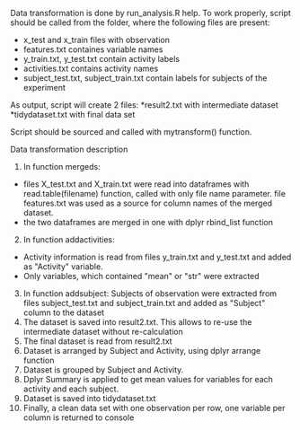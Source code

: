 Data transformation is done by run_analysis.R help.
To work properly, script should be called from the folder, where the following files are present:

* x_test and x_train files with observation
* features.txt containes variable names
* y_train.txt, y_test.txt contain activity labels
* activities.txt contains activity names 
* subject_test.txt, subject_train.txt contain labels for subjects of the experiment

As output, script will create 2 files:
*result2.txt with intermediate dataset
*tidydataset.txt with final data set

Script should be sourced and called with mytransform() function.

Data transformation description

1. In function mergeds:
* files X_test.txt and X_train.txt were read into dataframes with read.table(filename) function, called with only file name parameter.
file features.txt was used as a source for column names of the merged dataset.
* the two dataframes are merged in one with dplyr rbind_list function
2. In function addactivities:
*  Activity information is read from files y_train.txt and y_test.txt and added as "Activity" variable. 
* Only variables, which contained "mean" or "str" were extracted
3. In function addsubject: Subjects of observation were extracted from files subject_test.txt and subject_train.txt and added as "Subject" column to the dataset
4. The dataset is saved into result2.txt. This allows to re-use the intermediate dataset without re-calculation
5. The final dataset is read from result2.txt
6. Dataset is arranged by Subject and Activity, using dplyr arrange function
7. Dataset is grouped by Subject and Activity.
8. Dplyr Summary is applied to get mean values for variables for each activity and each subject.
9. Dataset is saved into tidydataset.txt
10. Finally, a clean data set with one observation per row, one variable per column is returned to console


 
